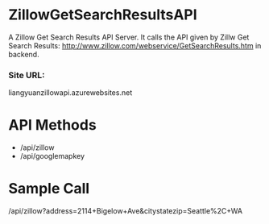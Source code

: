 # ZillowGetSearchResultsAPI
A Zillow Get Search Results API Server. It calls the API given by Zillw Get Search Results: http://www.zillow.com/webservice/GetSearchResults.htm
in backend.

### Site URL:
liangyuanzillowapi.azurewebsites.net

# API Methods
* /api/zillow
* /api/googlemapkey

# Sample Call
/api/zillow?address=2114+Bigelow+Ave&citystatezip=Seattle%2C+WA
